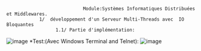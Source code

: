                                 Module:Systèmes Informatiques Distribuées et Middlewares.
                1/  développement d'un Serveur Multi-Threads avec  IO Bloquantes
                      1.1/ Partie d'implémentation:

         
![image](https://user-images.githubusercontent.com/97621443/159987591-d9883c6a-200e-49f0-9213-20918cfa315f.png)
                     *Test:(Avec Windows Terminal and Telnet):
![image](https://user-images.githubusercontent.com/97621443/159988757-8008ed17-0fd5-4f06-9736-52ac2b39bebd.png)

                     

